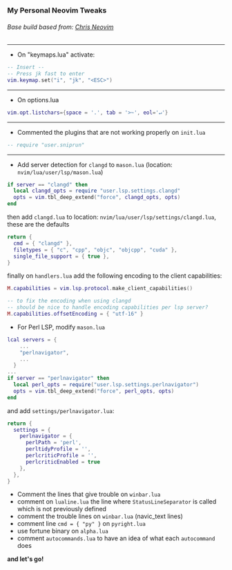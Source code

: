### My Personal Neovim Tweaks
###### Base build based from: [Chris Neovim](https://github.com/ChristianChiarulli/nvim)

---
* On "keymaps.lua" activate:
```lua
-- Insert --
-- Press jk fast to enter
vim.keymap.set("i", "jk", "<ESC>")
```
---
* On options.lua
```lua
vim.opt.listchars={space = '.', tab = '>~', eol='↵'}
```
---
* Commented the plugins that are not working properly on `init.lua`
```lua
-- require "user.sniprun"
```
---
* Add server detection for `clangd` to `mason.lua` (location: `nvim/lua/user/lsp/mason.lua`)
```lua
if server == "clangd" then
  local clangd_opts = require "user.lsp.settings.clangd"
  opts = vim.tbl_deep_extend("force", clangd_opts, opts)
end
```
then add `clangd.lua` to location: `nvim/lua/user/lsp/settings/clangd.lua`, these are the defaults
```lua
return {
  cmd = { "clangd" },
  filetypes = { "c", "cpp", "objc", "objcpp", "cuda" },
  single_file_support = { true },
}
```
finally on `handlers.lua` add the following encoding to the client capabilities:
```lua
M.capabilities = vim.lsp.protocol.make_client_capabilities()

-- to fix the encoding when using clangd
-- should be nice to handle encoding capabilities per lsp server?
M.capabilities.offsetEncoding = { "utf-16" }  

```

- For Perl LSP, modify `mason.lua`
```lua
lcal servers = {
    ...
    "perlnavigator",
    ...
  }
...
if server == "perlnavigator" then
  local perl_opts = require("user.lsp.settings.perlnavigator")
  opts = vim.tbl_deep_extend("force", perl_opts, opts)
end
```
and add `settings/perlnavigator.lua`:
```lua
return {
  settings = {
    perlnavigator = {
      perlPath = 'perl',
      perltidyProfile = '',
      perlcriticProfile = '',
      perlcriticEnabled = true
    },
  },
}

```

* Comment the lines that give trouble on `winbar.lua`
* comment on `lualine.lua` the line where `StatusLineSeparator` is called which is not previously defined
* comment the trouble lines on `winbar.lua` (navic\_text lines)
* comment line `cmd = { "py" }` on `pyright.lua`
* use fortune binary on `alpha.lua`
* comment `autocommands.lua` to have an idea of what each `autocommand` does

**and let's go!**

